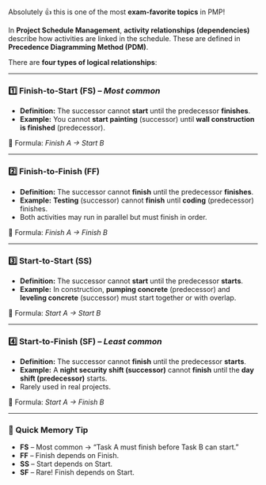 Absolutely 👍 this is one of the most **exam-favorite topics** in PMP!

In **Project Schedule Management**, **activity relationships (dependencies)** describe how activities are linked in the schedule. These are defined in **Precedence Diagramming Method (PDM)**.

There are **four types of logical relationships**:

---

### 1️⃣ **Finish-to-Start (FS)** – *Most common*

* **Definition:** The successor cannot **start** until the predecessor **finishes**.
* **Example:** You cannot **start painting** (successor) until **wall construction is finished** (predecessor).

📌 Formula: *Finish A → Start B*

---

### 2️⃣ **Finish-to-Finish (FF)**

* **Definition:** The successor cannot **finish** until the predecessor **finishes**.
* **Example:** **Testing** (successor) cannot **finish** until **coding** (predecessor) finishes.
* Both activities may run in parallel but must finish in order.

📌 Formula: *Finish A → Finish B*

---

### 3️⃣ **Start-to-Start (SS)**

* **Definition:** The successor cannot **start** until the predecessor **starts**.
* **Example:** In construction, **pumping concrete** (predecessor) and **leveling concrete** (successor) must start together or with overlap.

📌 Formula: *Start A → Start B*

---

### 4️⃣ **Start-to-Finish (SF)** – *Least common*

* **Definition:** The successor cannot **finish** until the predecessor **starts**.
* **Example:** A **night security shift (successor)** cannot **finish** until the **day shift (predecessor)** starts.
* Rarely used in real projects.

📌 Formula: *Start A → Finish B*

---

### 🔑 Quick Memory Tip

* **FS** – Most common → “Task A must finish before Task B can start.”
* **FF** – Finish depends on Finish.
* **SS** – Start depends on Start.
* **SF** – Rare! Finish depends on Start.